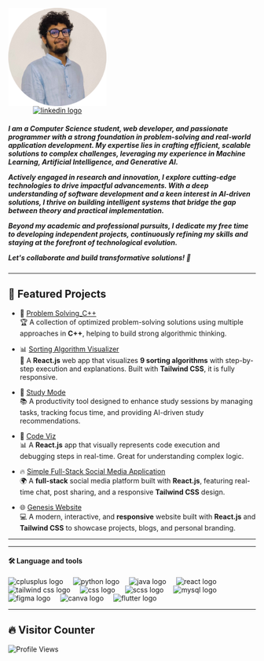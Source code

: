 <div align="center" style="position: relative; display: inline-block;">

  <img src="https://github.com/Akash-code-0-1/Profile/blob/main/WhatsApp%20Image%202025-02-17%20at%2012,51,35%20PM-photoaidcom-cropped.jpeg?raw=true" 
       height="200" width="200" />

  <a href="https://www.linkedin.com/in/md-tanvir-ahmed-akash-2b4138271/" target="_blank" 
     style="position: absolute; bottom: 0; left: 50%; transform: translateX(-50%);">
    <img src="https://cdn.jsdelivr.net/gh/devicons/devicon/icons/linkedin/linkedin-original.svg" 
         height="25" alt="linkedin logo" />
  </a>

  
</div>

<h5 align="left">I am a Computer Science student, web developer, and passionate programmer with a strong foundation in problem-solving and real-world application development. My expertise lies in crafting efficient, scalable solutions to complex challenges, leveraging my experience in Machine Learning, Artificial Intelligence, and Generative AI.

Actively engaged in research and innovation, I explore cutting-edge technologies to drive impactful advancements. With a deep understanding of software development and a keen interest in AI-driven solutions, I thrive on building intelligent systems that bridge the gap between theory and practical implementation.

Beyond my academic and professional pursuits, I dedicate my free time to developing independent projects, continuously refining my skills and staying at the forefront of technological evolution.

Let's collaborate and build transformative solutions! 🚀</h5>

---

## 📌 Featured Projects

- 🚀 [Problem Solving_C++](https://github.com/Akash-code-0-1/Problem-Solving-C-plus-plus--2025-)  
  🏆 A collection of optimized problem-solving solutions using multiple approaches in **C++**, helping to build strong algorithmic thinking.  

- 📊 [Sorting Algorithm Visualizer](https://github.com/Akash-code-0-1/SortViz)  
  🔢 A **React.js** web app that visualizes **9 sorting algorithms** with step-by-step execution and explanations. Built with **Tailwind CSS**, it is fully responsive.  

- 🧠 [Study Mode](https://github.com/Akash-code-0-1/Study-Mode)  
  📚 A productivity tool designed to enhance study sessions by managing tasks, tracking focus time, and providing AI-driven study recommendations.  

- 🎨 [Code Viz](https://github.com/Akash-code-0-1/Code-Viz)  
  📊 A **React.js** app that visually represents code execution and debugging steps in real-time. Great for understanding complex logic.  

- 🔥 [Simple Full-Stack Social Media Application](https://github.com/Akash-code-0-1/Simple-Full-Stack-Social-Media-Application)  
  🌍 A **full-stack** social media platform built with **React.js**, featuring real-time chat, post sharing, and a responsive **Tailwind CSS** design.  

- 🌐 [Genesis Website](https://github.com/Akash-code-0-1/Simple-Full-Stack-Social-Media-Application)  
  💻 A modern, interactive, and **responsive** website built with **React.js** and **Tailwind CSS** to showcase projects, blogs, and personal branding.  

---

---

<h4 align="left">🛠 Language and tools</h4>

<div align="left">
<img src="https://cdn.jsdelivr.net/gh/devicons/devicon/icons/cplusplus/cplusplus-original.svg" height="40" alt="cplusplus logo" />
<img width="12" />
<img src="https://cdn.jsdelivr.net/gh/devicons/devicon/icons/python/python-original.svg" height="40" alt="python logo" />
<img width="12" />
<img src="https://cdn.jsdelivr.net/gh/devicons/devicon/icons/java/java-original.svg" height="40" alt="java logo" />
<img width="12" />
<img src="https://cdn.jsdelivr.net/gh/devicons/devicon/icons/react/react-original.svg" height="40" alt="react logo" />
<img width="12" />
<img src="https://cdn.jsdelivr.net/gh/devicons/devicon/icons/tailwindcss/tailwindcss-original.svg" height="40" alt="tailwind css logo" />
<img width="12" />
<img src="https://cdn.jsdelivr.net/gh/devicons/devicon/icons/css3/css3-original.svg" height="40" alt="css logo" />
<img width="12" />
<img src="https://cdn.jsdelivr.net/gh/devicons/devicon/icons/sass/sass-original.svg" height="40" alt="scss logo" />
<img width="12" />
<img src="https://cdn.jsdelivr.net/gh/devicons/devicon/icons/mysql/mysql-original.svg" height="40" alt="mysql logo" />
<img width="12" />
<img src="https://cdn.jsdelivr.net/gh/devicons/devicon/icons/figma/figma-original.svg" height="40" alt="figma logo" />
<img width="12" />
<img src="https://cdn.jsdelivr.net/gh/devicons/devicon/icons/canva/canva-original.svg" height="40" alt="canva logo" />
<img width="12" />
<img src="https://cdn.jsdelivr.net/gh/devicons/devicon/icons/flutter/flutter-original.svg" height="40" alt="flutter logo" />

</div>

---

## 🔥 Visitor Counter  
![Profile Views](https://komarev.com/ghpvc/?username=Akash-code-0-1&color=blue&style=flat-square)


